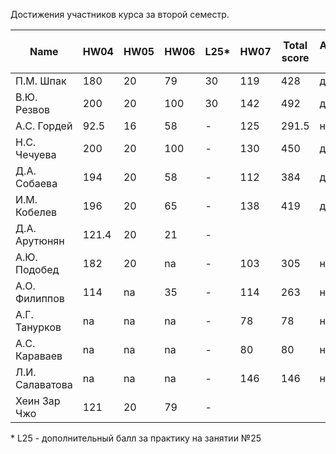 Достижения участников курса за второй семестр.

| Name            | HW04  | HW05 | HW06 | L25* | HW07 | Total score | Автозачет (балл) | Допуск к зачету | Зачет (балл) |
| --------------- | ----- | ---- | ---- | ---- | ---- | ----------- | ---------------- | --------------- | ------------ |
| П.М. Шпак       | 180   | 20   | 79   | 30   | 119  | 428         | да (9)           | да              | да (9)       |
| В.Ю. Резвов     | 200   | 20   | 100  | 30   | 142  | 492         | да (10)          | да              | да (10)      |
| А.С. Гордей     | 92.5  | 16   | 58   | -    | 125  | 291.5       | нет              | да              | да (8)       |
| Н.С. Чечуева    | 200   | 20   | 100  | -    | 130  | 450         | да (9)           | да              | да (9)       |
| Д.А. Собаева    | 194   | 20   | 58   | -    | 112  | 384         | да (7)           | да              | да (7)       |
| И.М. Кобелев    | 196   | 20   | 65   | -    | 138  | 419         | да (8)           | да              | да (8)       |
| Д.А. Арутюнян   | 121.4 | 20   | 21   | -    |      |             |                  | да              | 26.05.2020   |
| А.Ю. Подобед    | 182   | 20   | na   | -    | 103  | 305         | нет              | да              | да (7)       |
| А.О. Филиппов   | 114   | na   | 35   | -    | 114  | 263         | нет              | да              | да (8)       |
| А.Г. Танурков   | na    | na   | na   | -    | 78   | 78          | нет              | нет             | 26.05.2020   |
| А.С. Караваев   | na    | na   | na   | -    | 80   | 80          | нет              | нет             | 26.05.2020   |
| Л.И. Салаватова | na    | na   | na   | -    | 146  | 146         | нет              | да              | 26.05.2020   |
| Хеин Зар Чжо    | 121   | 20   | 79   | -    |      |             |                  | да              | 26.05.2020   |

\* L25 - дополнительный балл за практику на занятии №25

